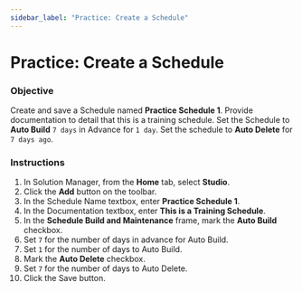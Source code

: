 ```yaml
---
sidebar_label: "Practice: Create a Schedule"
---
```


# Practice: Create a Schedule

### Objective

Create and save a Schedule named **Practice Schedule 1**. Provide documentation to detail that this is a training schedule. Set the Schedule to **Auto Build** ```7 days``` in Advance for ```1 day```. Set the schedule to **Auto Delete** for ```7 days ago```.

### Instructions

1.	In Solution Manager, from the **Home** tab, select **Studio**.   
2.	Click the **Add** button on the toolbar.   
3.	In the Schedule Name textbox, enter **Practice Schedule 1**.   
4.	In the Documentation textbox, enter **This is a Training Schedule**.  
5.	In the **Schedule Build and Maintenance** frame, mark the **Auto Build** checkbox.  
6.	Set ```7``` for the number of days in advance for Auto Build.  
7.	Set ```1``` for the number of days to Auto Build.  
8.	Mark the **Auto Delete** checkbox.  
9.	Set ```7``` for the number of days to Auto Delete.  
10.	Click the Save button.   